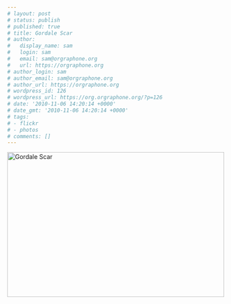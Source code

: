 ```yaml
---
# layout: post
# status: publish
# published: true
# title: Gordale Scar
# author:
#   display_name: sam
#   login: sam
#   email: sam@orgraphone.org
#   url: https://orgraphone.org
# author_login: sam
# author_email: sam@orgraphone.org
# author_url: https://orgraphone.org
# wordpress_id: 126
# wordpress_url: https://org.orgraphone.org/?p=126
# date: '2010-11-06 14:20:14 +0000'
# date_gmt: '2010-11-06 14:20:14 +0000'
# tags:
# - flickr
# - photos
# comments: []
---
```

<p><a href="https://www.flickr.com/photos/pikesley/2853019611/" title="Gordale Scar by Sam Wise, on Flickr"><img src="https://farm4.static.flickr.com/3182/2853019611_d44947c383.jpg" width="500" height="334" alt="Gordale Scar" /></a></p>
